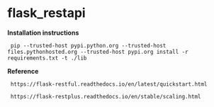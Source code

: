 # flask_restapi


**Installation instructions**

     pip --trusted-host pypi.python.org --trusted-host files.pythonhosted.org --trusted-host pypi.org install -r requirements.txt -t ./lib

**Reference**
     
     https://flask-restful.readthedocs.io/en/latest/quickstart.html
     
     https://flask-restplus.readthedocs.io/en/stable/scaling.html
